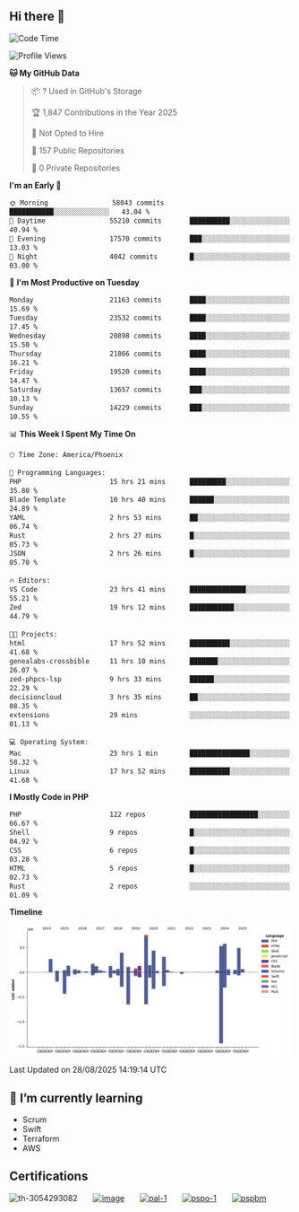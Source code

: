 ## Hi there 👋

<!--START_SECTION:waka-->
![Code Time](http://img.shields.io/badge/Code%20Time-11%2C627%20hrs%2039%20mins-blue)

![Profile Views](http://img.shields.io/badge/Profile%20Views-0-blue)

**🐱 My GitHub Data** 

> 📦 ? Used in GitHub's Storage 
 > 
> 🏆 1,847 Contributions in the Year 2025
 > 
> 🚫 Not Opted to Hire
 > 
> 📜 157 Public Repositories 
 > 
> 🔑 0 Private Repositories 
 > 
**I'm an Early 🐤** 

```text
🌞 Morning                58043 commits       ███████████░░░░░░░░░░░░░░   43.04 % 
🌆 Daytime                55210 commits       ██████████░░░░░░░░░░░░░░░   40.94 % 
🌃 Evening                17570 commits       ███░░░░░░░░░░░░░░░░░░░░░░   13.03 % 
🌙 Night                  4042 commits        █░░░░░░░░░░░░░░░░░░░░░░░░   03.00 % 
```
📅 **I'm Most Productive on Tuesday** 

```text
Monday                   21163 commits       ████░░░░░░░░░░░░░░░░░░░░░   15.69 % 
Tuesday                  23532 commits       ████░░░░░░░░░░░░░░░░░░░░░   17.45 % 
Wednesday                20898 commits       ████░░░░░░░░░░░░░░░░░░░░░   15.50 % 
Thursday                 21866 commits       ████░░░░░░░░░░░░░░░░░░░░░   16.21 % 
Friday                   19520 commits       ████░░░░░░░░░░░░░░░░░░░░░   14.47 % 
Saturday                 13657 commits       ███░░░░░░░░░░░░░░░░░░░░░░   10.13 % 
Sunday                   14229 commits       ███░░░░░░░░░░░░░░░░░░░░░░   10.55 % 
```


📊 **This Week I Spent My Time On** 

```text
🕑︎ Time Zone: America/Phoenix

💬 Programming Languages: 
PHP                      15 hrs 21 mins      █████████░░░░░░░░░░░░░░░░   35.80 % 
Blade Template           10 hrs 40 mins      ██████░░░░░░░░░░░░░░░░░░░   24.89 % 
YAML                     2 hrs 53 mins       ██░░░░░░░░░░░░░░░░░░░░░░░   06.74 % 
Rust                     2 hrs 27 mins       █░░░░░░░░░░░░░░░░░░░░░░░░   05.73 % 
JSON                     2 hrs 26 mins       █░░░░░░░░░░░░░░░░░░░░░░░░   05.70 % 

🔥 Editors: 
VS Code                  23 hrs 41 mins      ██████████████░░░░░░░░░░░   55.21 % 
Zed                      19 hrs 12 mins      ███████████░░░░░░░░░░░░░░   44.79 % 

🐱‍💻 Projects: 
html                     17 hrs 52 mins      ██████████░░░░░░░░░░░░░░░   41.68 % 
genealabs-crossbible     11 hrs 10 mins      ███████░░░░░░░░░░░░░░░░░░   26.07 % 
zed-phpcs-lsp            9 hrs 33 mins       ██████░░░░░░░░░░░░░░░░░░░   22.29 % 
decisioncloud            3 hrs 35 mins       ██░░░░░░░░░░░░░░░░░░░░░░░   08.35 % 
extensions               29 mins             ░░░░░░░░░░░░░░░░░░░░░░░░░   01.13 % 

💻 Operating System: 
Mac                      25 hrs 1 min        ███████████████░░░░░░░░░░   58.32 % 
Linux                    17 hrs 52 mins      ██████████░░░░░░░░░░░░░░░   41.68 % 
```

**I Mostly Code in PHP** 

```text
PHP                      122 repos           █████████████████░░░░░░░░   66.67 % 
Shell                    9 repos             █░░░░░░░░░░░░░░░░░░░░░░░░   04.92 % 
CSS                      6 repos             █░░░░░░░░░░░░░░░░░░░░░░░░   03.28 % 
HTML                     5 repos             █░░░░░░░░░░░░░░░░░░░░░░░░   02.73 % 
Rust                     2 repos             ░░░░░░░░░░░░░░░░░░░░░░░░░   01.09 % 
```



**Timeline**

![Lines of Code chart](https://raw.githubusercontent.com/mikebronner/mikebronner/master/assets/bar_graph.png)


 Last Updated on 28/08/2025 14:19:14 UTC
<!--END_SECTION:waka-->

<!--
**mikebronner/mikebronner** is a ✨ _special_ ✨ repository because its `README.md` (this file) appears on your GitHub profile.

Here are some ideas to get you started:

- 🔭 I’m currently working on ...
- 🌱 I’m currently learning ...
- 👯 I’m looking to collaborate on ...
- 🤔 I’m looking for help with ...
- 💬 Ask me about ...
- 📫 How to reach me: ...
- 😄 Pronouns: ...
- ⚡ Fun fact: ...
-->

## 🌱 I’m currently learning

- Scrum
- Swift
- Terraform
- AWS

## Certifications

![th-3054293082](https://user-images.githubusercontent.com/1791050/208267034-c5006f82-ae89-41eb-9478-7106c5aba070.jpg)
&nbsp;&nbsp;&nbsp;&nbsp;&nbsp;
[![image](https://images.credly.com/size/100x100/images/a2790314-008a-4c3d-9553-f5e84eb359ba/image.png)](https://www.credly.com/users/mike-bronner)
&nbsp;&nbsp;&nbsp;&nbsp;&nbsp;
[![pal-1](https://images.credly.com/size/100x100/images/78c772ee-6b3c-4348-ac66-58ac5a2cf581/image.png)](https://www.credly.com/users/mike-bronner)
&nbsp;&nbsp;&nbsp;&nbsp;&nbsp;
[![pspo-1](https://images.credly.com/size/100x100/images/591762c5-fae7-49c6-b326-e1756979928d/image.png)](https://www.credly.com/users/mike-bronner)
&nbsp;&nbsp;&nbsp;&nbsp;&nbsp;
[![pspbm](https://images.credly.com/size/100x100/images/55a21a78-59af-4294-810e-e4014e9ca1be/image.png)](https://www.credly.com/users/mike-bronner)
